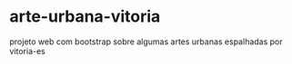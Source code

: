 # arte-urbana-vitoria
 projeto web com bootstrap sobre algumas artes urbanas espalhadas por vitoria-es
